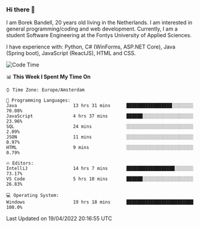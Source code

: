 ### Hi there 👋

I am Borek Bandell, 20 years old living in the Netherlands. I am interested in general programming/coding and web development. Currently, I am a student Software Engineering at the Fontys University of Applied Sciences.

I have experience with: Python, C# (WinForms, ASP.NET Core), Java (Spring boot), JavaScript (ReactJS), HTML and CSS.

<!--START_SECTION:waka-->
![Code Time](http://img.shields.io/badge/Code%20Time-95%20hrs%2035%20mins-blue)

📊 **This Week I Spent My Time On** 

```text
⌚︎ Time Zone: Europe/Amsterdam

💬 Programming Languages: 
Java                     13 hrs 31 mins      █████████████████░░░░░░░░   70.08% 
JavaScript               4 hrs 37 mins       ██████░░░░░░░░░░░░░░░░░░░   23.96% 
SQL                      24 mins             ░░░░░░░░░░░░░░░░░░░░░░░░░   2.09% 
JSON                     11 mins             ░░░░░░░░░░░░░░░░░░░░░░░░░   0.97% 
HTML                     9 mins              ░░░░░░░░░░░░░░░░░░░░░░░░░   0.79%

🔥 Editors: 
IntelliJ                 14 hrs 7 mins       ██████████████████░░░░░░░   73.17% 
VS Code                  5 hrs 10 mins       ██████░░░░░░░░░░░░░░░░░░░   26.83%

💻 Operating System: 
Windows                  19 hrs 18 mins      █████████████████████████   100.0%

```


 Last Updated on 19/04/2022 20:16:55 UTC
<!--END_SECTION:waka-->

<!--**tcBorek2002/tcBorek2002** is a ✨ _special_ ✨ repository because its `README.md` (this file) appears on your GitHub profile.

Here are some ideas to get you started:

- 🔭 I’m currently working on ...
- 🌱 I’m currently learning ...
- 👯 I’m looking to collaborate on ...
- 🤔 I’m looking for help with ...
- 💬 Ask me about ...
- 📫 How to reach me: ...
- 😄 Pronouns: ...
- ⚡ Fun fact: ...
-->
